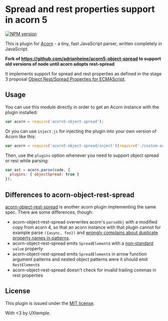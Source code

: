 # Spread and rest properties support in acorn 5

[![NPM version](https://img.shields.io/npm/v/acorn5-object-spread.svg)](https://www.npmjs.org/package/acorn5-object-spread)

This is plugin for [Acorn](http://marijnhaverbeke.nl/acorn/) - a tiny, fast JavaScript parser, written completely in JavaScript.

**Fork of https://github.com/adrianheine/acorn5-object-spread to support old versions of node until acorn adopts rest-spread**

It implements support for spread and rest properties as defined in the stage 3 proposal [Object Rest/Spread Properties for ECMAScript](https://github.com/tc39/proposal-object-rest-spread).

## Usage

You can use this module directly in order to get an Acorn instance with the plugin installed:

```javascript
var acorn = require('acorn5-object-spread');
```

Or you can use `inject.js` for injecting the plugin into your own version of Acorn like this:

```javascript
var acorn = require('acorn5-object-spread/inject')(require('./custom-acorn'));
```

Then, use the `plugins` option whenever you need to support object spread or rest while parsing:

```javascript
var ast = acorn.parse(code, {
  plugins: { objectSpread: true }
});
```

## Differences to acorn-object-rest-spread

[acorn-object-rest-spread](https://github.com/victor-homyakov/acorn-object-rest-spread)
is another acorn plugin implementing the same spec. There are some differences, though:

* acorn-object-rest-spread overwrites acorn's `parseObj` with a modified copy from acorn 4,
  so that an acorn instance with that plugin cannot for example parse `({async, foo})`
  and [wrongly complains about duplicate property names in patterns](https://github.com/ternjs/acorn/commit/4ee71d7c67f73c407c5f6e28f743858b936ea885).
* acorn-object-rest-spread emits `SpreadElement`s with a
  [non-standard](https://github.com/estree/estree/blob/master/es2015.md#expressions)
  `value` property
* acorn-object-rest-spread emits `SpreadElement`s in arrow function argument patterns
  and nested object patterns were it should emit `RestElement`s
* acorn-object-rest-spread doesn't check for invalid trailing commas in rest properties

## License

This plugin is issued under the [MIT license](./LICENSE).

With <3 by UXtemple.
